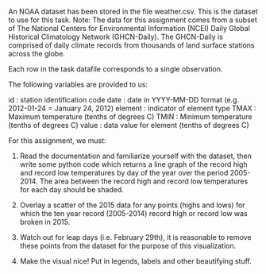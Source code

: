 An NOAA dataset has been stored in the file weather.csv.
This is the dataset to use for this task. Note: The data for this assignment comes from a subset of The National Centers for Environmental Information (NCEI) Daily Global Historical Climatology Network (GHCN-Daily).
The GHCN-Daily is comprised of daily climate records from thousands of land surface stations across the globe.

Each row in the task datafile corresponds to a single observation.

The following variables are provided to us:

id : station identification code
date : date in YYYY-MM-DD format (e.g. 2012-01-24 = January 24, 2012)
element : indicator of element type
TMAX : Maximum temperature (tenths of degrees C)
TMIN : Minimum temperature (tenths of degrees C)
value : data value for element (tenths of degrees C)

For this assignment, we must:

1. Read the documentation and familiarize yourself with the dataset, then write some python code which returns a line graph of the record high and record low temperatures by day of the year over the period 2005-2014. The area between the record high and record low temperatures for each day should be shaded.

2. Overlay a scatter of the 2015 data for any points (highs and lows) for which the ten year record (2005-2014) record high or record low was broken in 2015.

3. Watch out for leap days (i.e. February 29th), it is reasonable to remove these points from the dataset for the purpose of this visualization.

4. Make the visual nice! Put in legends, labels and other beautifying stuff.
